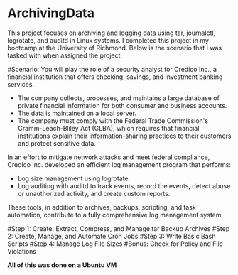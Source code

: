 # ArchivingData
This project focuses on archiving and logging data using tar, journalctl, logrotate, and auditd in Linux systems.
I completed this project in my bootcamp at the University of Richmond.  Below is the scenario that I was tasked with when assigned the project.

#Scenario:
  You will play the role of a security analyst for Credico Inc., a financial institution that offers checking, savings, and investment banking services.
  - The company collects, processes, and maintains a large database of private financial information for both consumer and business accounts.
  - The data is maintained on a local server.
  - The company must comply with the Federal Trade Commission's Gramm-Leach-Bliley Act (GLBA), which requires that financial institutions explain their information-sharing practices to their customers and protect sensitive data.
  
  In an effort to mitigate network attacks and meet federal compliance, Credico Inc. developed an efficient log management program that performs:
  - Log size management using logrotate.
  - Log auditing with auditd to track events, record the events, detect abuse or unauthorized activity, and create custom reports.

  These tools, in addition to archives, backups, scripting, and task automation, contribute to a fully comprehensive log management system.
  
#Step 1: Create, Extract, Compress, and Manage tar Backup Archives
#Step 2: Create, Manage, and Automate Cron Jobs
#Step 3: Write Basic Bash Scripts
#Step 4: Manage Log File Sizes
#Bonus: Check for Policy and File Violations

**All of this was done on a Ubuntu VM**
